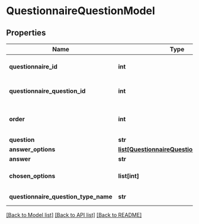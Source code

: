 # QuestionnaireQuestionModel

## Properties
Name | Type | Description | Notes
------------ | ------------- | ------------- | -------------
**questionnaire_id** | **int** | ID of the questionnaire id | [optional] 
**questionnaire_question_id** | **int** | ID of the questionnaire question id | [optional] 
**order** | **int** | order of the question inside the questionnaire | [optional] 
**question** | **str** | Question | [optional] 
**answer_options** | [**list[QuestionnaireQuestionOptionModel]**](QuestionnaireQuestionOptionModel.md) |  | [optional] 
**answer** | **str** | Answer | [optional] 
**chosen_options** | **list[int]** | Chosen option as answer | [optional] 
**questionnaire_question_type_name** | **str** | Question type name | [optional] 

[[Back to Model list]](../README.md#documentation-for-models) [[Back to API list]](../README.md#documentation-for-api-endpoints) [[Back to README]](../README.md)


